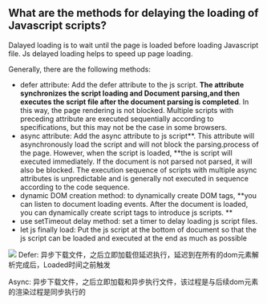 ## What are the methods for delaying the loading of Javascript scripts?

Dalayed loading is to wait until the page is loaded before loading Javascript file. Js delayed loading helps to speed up page loading.

Generally, there are the following methods:

-  defer attribute: Add the defer attribute to the js script. **The attribute synchronizes the script loading and Document parsing,and then executes the script file after the document parsing is completed**. In this way, the page rendering is not blocked. Multiple scripts with preceding attribute are executed sequentially according to  specifications, but this may not be the case in some browsers. 
-  async attribute: Add the async attribute to js script**. This attribute will asynchronously load the script and will not block the parsing.process of the page. However, when the script is loaded, **the is script will executed immediately. If the document is not parsed not parsed, it will also be blocked. The execution sequence of scripts with multiple async attributes is unpredictable and is generally not executed in sequence according to the code sequence. 
-  dynamic DOM creation method: to dynamically create DOM tags, **you can listen to document loading events. After the document is loaded, you can dynamically create script tags to introduce js scripts. **
-  use setTimeout delay method: set a timer to delay loading js script files. 
-  let js finally load: Put the js script at the bottom of document so that the js script can be loaded and executed at the end as much as possible 

![](https://cdn.nlark.com/yuque/0/2024/png/26734946/1705395605342-f1602d78-e056-4dea-9f43-e740d4f949f8.png#averageHue=%23f9f8f5&clientId=u59feb369-456d-4&from=paste&id=u13e68da8&originHeight=262&originWidth=696&originalType=url&ratio=1&rotation=0&showTitle=false&status=done&style=none&taskId=ubb6869b1-d5e6-49fb-b6c4-b2a0d51d424&title=)
Defer:  异步下载文件，之后立即加载但延迟执行，延迟到在所有的dom元素解析完成后，Loaded时间之前触发

Async: 异步下载文件，之后立即加载和异步执行文件，该过程是与后续dom元素的渲染过程是同步执行的
